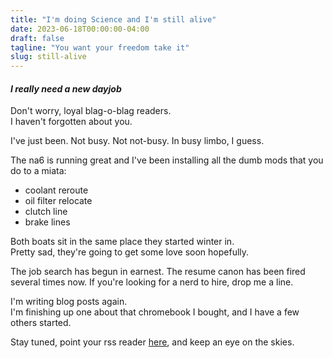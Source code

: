 ```yaml
---
title: "I'm doing Science and I'm still alive"
date: 2023-06-18T00:00:00-04:00
draft: false
tagline: "You want your freedom take it"
slug: still-alive
---
```


#### *I really need a new dayjob*

Don't worry, loyal blag-o-blag readers. \
I haven't forgotten about you.

I've just been. Not busy. Not not-busy. In busy limbo, I guess.

The na6 is running great and I've been installing all the dumb mods that you do to a miata:

- coolant reroute
- oil filter relocate
- clutch line
- brake lines

Both boats sit in the same place they started winter in. \
Pretty sad, they're going to get some love soon hopefully.

The job search has begun in earnest. The resume canon has been fired several times now. If you're looking for a nerd to hire, drop me a line.

I'm writing blog posts again. \
I'm finishing up one about that chromebook I bought, and I have a few others started.

Stay tuned, point your rss reader [here](https://goos.blog/index.xml), and keep an eye on the skies.
